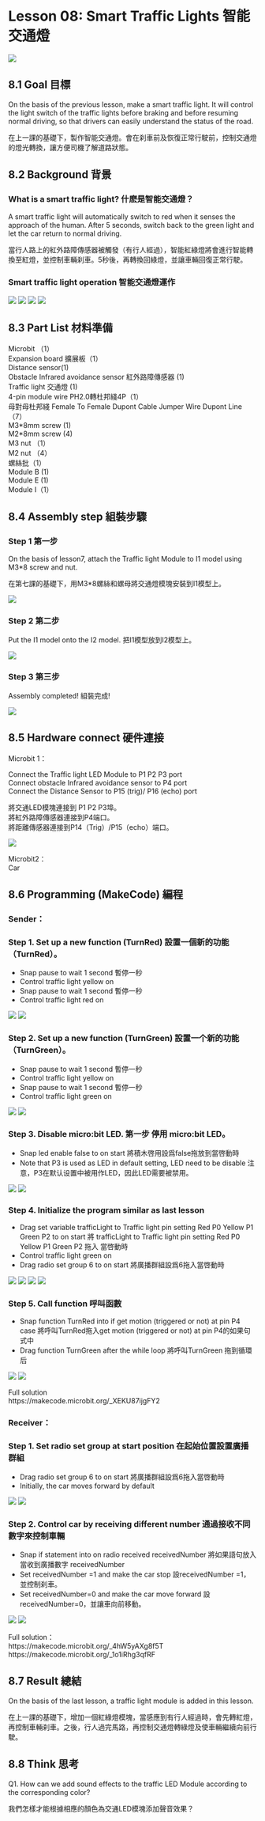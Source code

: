 # Lesson 08: Smart Traffic Lights  智能交通燈
![](picture/8/8_1.png)

## 8.1 Goal 目標
<P>
On the basis of the previous lesson, make a smart traffic light. It will control the light switch of the traffic lights before braking and before resuming normal driving, so that drivers can easily understand the status of the road.
<P>
<P>
在上一課的基礎下，製作智能交通燈。會在刹車前及恢復正常行駛前，控制交通燈的燈光轉換，讓方便司機了解道路狀態。
<P>

## 8.2 Background 背景

### What is a smart traffic light? 什麽是智能交通燈？
<P>
A smart traffic light will automatically switch to red when it senses the approach of the human. After 5 seconds, switch back to the green light and let the car return to normal driving.
<P>
<P>
當行人路上的紅外路障傳感器被觸發（有行人經過），智能紅綠燈將會進行智能轉換至紅燈，並控制車輛刹車。5秒後，再轉換回綠燈，並讓車輛回復正常行駛。
<P>

### Smart traffic light operation 智能交通燈運作
 
![](picture/8/8_2.png)
![](picture/8/8_3.png)
![](picture/8/8_4.png)
![](picture/8/8_5.png)

## 8.3 Part List 材料準備
<P>
Microbit （1）<BR>
Expansion board 擴展板（1）<BR>
Distance sensor(1)<BR>
Obstacle Infrared avoidance sensor 紅外路障傳感器 (1)<BR>
Traffic light 交通燈 (1)<BR>
4-pin module wire PH2.0轉杜邦綫4P（1）<BR>
母對母杜邦綫 Female To Female Dupont Cable Jumper Wire Dupont Line  （7）<BR>
M3*8mm screw (1)<BR>
M2*8mm screw (4)<BR>
M3 nut （1）<BR>
M2 nut （4）<BR>
螺絲批（1）<BR>
Module B (1)<BR>
Module E (1)<BR>
Module I（1）<BR>
<P>

## 8.4 Assembly step 組裝步驟

### Step 1 第一步
<P>
On the basis of lesson7, attach the Traffic light Module to I1 model using M3*8 screw and nut. 
<P>
<P>
在第七課的基礎下，用M3*8螺絲和螺母將交通燈模塊安裝到I1模型上。
<P>
 
![](picture/8/8_6.png)

### Step 2 第二步
<P>
Put the I1 model onto the I2 model. 把I1模型放到I2模型上。
<P>
 
![](picture/8/8_7.png)

### Step 3 第三步
<P>
Assembly completed! 組裝完成!
<P>
 
![](picture/8/8_8.png)

## 8.5 Hardware connect 硬件連接
<P>
Microbit 1：
<P>
<P>
Connect the Traffic light LED Module to P1 P2 P3 port<BR>
Connect obstacle Infrared avoidance sensor to P4 port<BR>
Connect the Distance Sensor to P15 (trig)/ P16 (echo) port<BR>
<P>
<P>
將交通LED模塊連接到 P1 P2 P3埠。<BR>
將紅外路障傳感器連接到P4端口。<BR>
將距離傳感器連接到P14（Trig）/P15（echo）端口。<BR>
<P>
 
![](picture/8/8_9.jpg)
<BR>
<P>
Microbit2：<BR>
Car
<P>

## 8.6 Programming (MakeCode) 編程
### Sender：
### Step 1. Set up a new function (TurnRed) 設置一個新的功能（TurnRed）。
+ Snap pause to wait 1 second 暫停一秒
+ Control traffic light yellow on 
+ Snap pause to wait 1 second 暫停一秒
+ Control traffic light red on
 
![](picture/8/8_10.png)
![](picture/8/8_11.png)

### Step 2. Set up a new function (TurnGreen) 設置一个新的功能（TurnGreen）。
+ Snap pause to wait 1 second 暫停一秒
+ Control traffic light yellow on 
+ Snap pause to wait 1 second 暫停一秒
+ Control traffic light green on
 
![](picture/8/8_12.png)
![](picture/8/8_13.png)

### Step 3. Disable micro:bit LED. 第一步 停用 micro:bit LED。
+ Snap led enable false to on start  將積木啓用設爲false拖放到當啓動時
+ Note that P3 is used as LED in default setting, LED need to be disable 注意，P3在默认设置中被用作LED，因此LED需要被禁用。
 
![](picture/8/8_14.png)
![](picture/8/8_15.png)


### Step 4. Initialize the program  similar as last lesson
+ Drag set variable trafficLight to Traffic light pin setting Red P0 Yellow P1 Green P2 to on start 將 trafficLight to Traffic light pin setting Red P0 Yellow P1 Green P2 拖入 當啓動時
+ Control traffic light green on 
+ Drag radio set group 6 to on start   將廣播群組設爲6拖入當啓動時
 
![](picture/8/8_16.png)
![](picture/8/8_17.png)
![](picture/8/8_18.png)
![](picture/8/8_19.png)

### Step 5. Call function 呼叫函數
+ Snap function TurnRed into if get motion (triggered or not) at pin P4 case 將呼叫TurnRed拖入get motion (triggered or not) at pin P4的如果句式中
+ Drag function TurnGreen after the while loop 將呼叫TurnGreen 拖到循環后
 
![](picture/8/8_20.png)
![](picture/8/8_21.png)
<P>
Full solution<BR>
https://makecode.microbit.org/_XEKU87ijgFY2
<P>
 
### Receiver：
### Step 1. Set radio set group at start position 在起始位置設置廣播群組
+ Drag radio set group 6 to on start  將廣播群組設爲6拖入當啓動時
+ Initially, the car  moves forward by default
 
![](picture/8/8_22.png)
![](picture/8/8_23.png)

### Step 2. Control car by receiving different number 通過接收不同數字來控制車輛
+ Snap if statement into on radio received receivedNumber 將如果語句放入當收到廣播數字 receivedNumber 
+ Set receivedNumber =1 and make the car stop 設receivedNumber =1，並控制刹車。
+ Set receivedNumber=0 and make the car move forward 設receivedNumber=0，並讓車向前移動。

![](picture/8/8_24.png)
![](picture/8/8_25.png)
<P>
Full solution：<BR>
https://makecode.microbit.org/_4hW5yAXg8f5T<BR>
https://makecode.microbit.org/_1o1iRhg3qfRF
<P>

## 8.7 Result 總結
<P>
On the basis of the last lesson, a traffic light module is added in this lesson. 
<P>
<P>
在上一課的基礎下，增加一個紅綠燈模塊，當感應到有行人經過時，會先轉紅燈，再控制車輛刹車。之後，行人過完馬路，再控制交通燈轉綠燈及使車輛繼續向前行駛。
<P>
 
## 8.8 Think 思考
<P>
Q1. How can we add sound effects to the traffic LED Module according to the corresponding color?
<P>
<P>
我們怎樣才能根據相應的顏色為交通LED模塊添加聲音效果？
<P>
